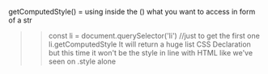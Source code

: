 getComputedStyle() = using inside the () what you want to access in form of a str
>> const li = document.querySelector('li') //just to get the first one
>> li.getComputedStyle
It will return a huge list CSS Declaration but this time it won't be the style in line with HTML like we've seen on .style alone